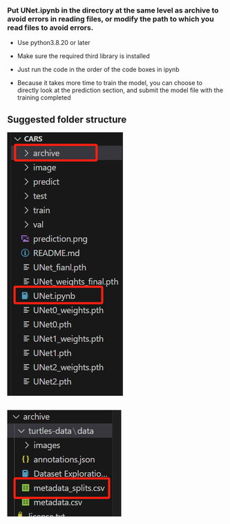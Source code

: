 ### Put UNet.ipynb in the directory at the same level as archive to avoid errors in reading files, or modify the path to which you read files to avoid errors.

* Use python3.8.20 or later

* Make sure the required third library is installed

* Just run the code in the order of the code boxes in ipynb

* Because it takes more time to train the model, you can choose to directly look at the prediction section, and submit the model file with the training completed

## Suggested folder structure
![](image\1731264301951.jpg)

## 
![](image\1731264364442.png)